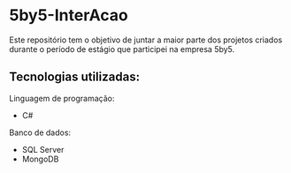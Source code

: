 # 5by5-InterAcao

Este repositório tem o objetivo de juntar a maior parte dos projetos criados durante o período de estágio que participei na empresa 5by5.

## Tecnologias utilizadas:

Linguagem de programação:
- C#

Banco de dados:
- SQL Server
- MongoDB